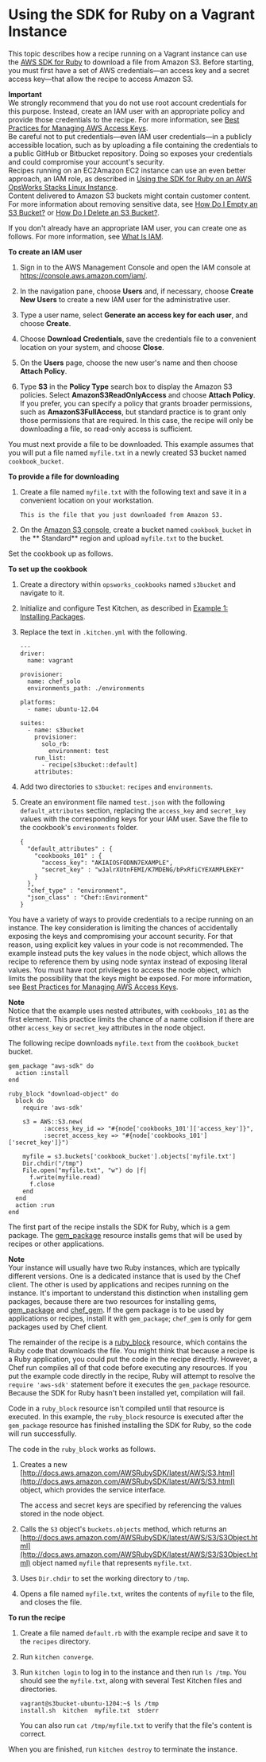 # Using the SDK for Ruby on a Vagrant Instance<a name="cookbooks-101-opsworks-s3-vagrant"></a>

This topic describes how a recipe running on a Vagrant instance can use the [AWS SDK for Ruby](https://docs.aws.amazon.com/sdk-for-ruby/v3/api/) to download a file from Amazon S3\. Before starting, you must first have a set of AWS credentials—an access key and a secret access key—that allow the recipe to access Amazon S3\.

**Important**  
We strongly recommend that you do not use root account credentials for this purpose\. Instead, create an IAM user with an appropriate policy and provide those credentials to the recipe\. For more information, see [Best Practices for Managing AWS Access Keys](http://docs.aws.amazon.com/general/latest/gr/aws-access-keys-best-practices.html)\.  
Be careful not to put credentials—even IAM user credentials—in a publicly accessible location, such as by uploading a file containing the credentials to a public GitHub or Bitbucket repository\. Doing so exposes your credentials and could compromise your account's security\.  
 Recipes running on an EC2Amazon EC2 instance can use an even better approach, an IAM role, as described in [Using the SDK for Ruby on an AWS OpsWorks Stacks Linux Instance](cookbooks-101-opsworks-s3-opsworks.md)\.  
Content delivered to Amazon S3 buckets might contain customer content\. For more information about removing sensitive data, see [How Do I Empty an S3 Bucket?](https://docs.aws.amazon.com/AmazonS3/latest/user-guide/empty-bucket.html) or [How Do I Delete an S3 Bucket?](https://docs.aws.amazon.com/AmazonS3/latest/user-guide/delete-bucket.html)\.

If you don't already have an appropriate IAM user, you can create one as follows\. For more information, see [What Is IAM](http://docs.aws.amazon.com/IAM/latest/UserGuide/IAM_Introduction.html)\.

**To create an IAM user**

1. Sign in to the AWS Management Console and open the IAM console at [https://console\.aws\.amazon\.com/iam/](https://console.aws.amazon.com/iam/)\.

1. In the navigation pane, choose **Users** and, if necessary, choose **Create New Users** to create a new IAM user for the administrative user\.

1. Type a user name, select **Generate an access key for each user**, and choose **Create**\.

1. Choose **Download Credentials**, save the credentials file to a convenient location on your system, and choose **Close**\.

1. On the **Users** page, choose the new user's name and then choose **Attach Policy**\.

1. Type **S3** in the **Policy Type** search box to display the Amazon S3 policies\. Select **AmazonS3ReadOnlyAccess** and choose **Attach Policy**\. If you prefer, you can specify a policy that grants broader permissions, such as **AmazonS3FullAccess**, but standard practice is to grant only those permissions that are required\. In this case, the recipe will only be downloading a file, so read\-only access is sufficient\.

You must next provide a file to be downloaded\. This example assumes that you will put a file named `myfile.txt` in a newly created S3 bucket named `cookbook_bucket`\. 

**To provide a file for downloading**

1. Create a file named `myfile.txt` with the following text and save it in a convenient location on your workstation\.

   ```
   This is the file that you just downloaded from Amazon S3.
   ```

1. On the [Amazon S3 console](https://console.aws.amazon.com/s3/), create a bucket named `cookbook_bucket` in the ** Standard** region and upload `myfile.txt` to the bucket\.

Set the cookbook up as follows\.

**To set up the cookbook**

1. Create a directory within `opsworks_cookbooks` named `s3bucket` and navigate to it\.

1. Initialize and configure Test Kitchen, as described in [Example 1: Installing Packages](cookbooks-101-basics-packages.md)\.

1. Replace the text in `.kitchen.yml` with the following\.

   ```
   ---
   driver:
     name: vagrant
   
   provisioner:
     name: chef_solo
     environments_path: ./environments
   
   platforms:
     - name: ubuntu-12.04
   
   suites:
     - name: s3bucket
       provisioner:
         solo_rb:
           environment: test
       run_list:
         - recipe[s3bucket::default]
       attributes:
   ```

1. Add two directories to `s3bucket`: `recipes` and `environments`\.

1. Create an environment file named `test.json` with the following `default_attributes` section, replacing the `access_key` and `secret_key` values with the corresponding keys for your IAM user\. Save the file to the cookbook's `environments` folder\.

   ```
   {
     "default_attributes" : {
       "cookbooks_101" : {
         "access_key": "AKIAIOSFODNN7EXAMPLE",
         "secret_key" : "wJalrXUtnFEMI/K7MDENG/bPxRfiCYEXAMPLEKEY"
       }
     },
     "chef_type" : "environment",
     "json_class" : "Chef::Environment"
   }
   ```

You have a variety of ways to provide credentials to a recipe running on an instance\. The key consideration is limiting the chances of accidentally exposing the keys and compromising your account security\. For that reason, using explicit key values in your code is not recommended\. The example instead puts the key values in the node object, which allows the recipe to reference them by using node syntax instead of exposing literal values\. You must have root privileges to access the node object, which limits the possibility that the keys might be exposed\. For more information, see [Best Practices for Managing AWS Access Keys](http://docs.aws.amazon.com/general/latest/gr/aws-access-keys-best-practices.html)\.

**Note**  
Notice that the example uses nested attributes, with `cookbooks_101` as the first element\. This practice limits the chance of a name collision if there are other `access_key` or `secret_key` attributes in the node object\.

The following recipe downloads `myfile.text` from the `cookbook_bucket` bucket\.

```
gem_package "aws-sdk" do
  action :install
end

ruby_block "download-object" do
  block do
    require 'aws-sdk'

    s3 = AWS::S3.new(
          :access_key_id => "#{node['cookbooks_101']['access_key']}",
          :secret_access_key => "#{node['cookbooks_101']['secret_key']}")

    myfile = s3.buckets['cookbook_bucket'].objects['myfile.txt']
    Dir.chdir("/tmp")
    File.open("myfile.txt", "w") do |f|
      f.write(myfile.read)
      f.close
    end
  end
  action :run
end
```

The first part of the recipe installs the SDK for Ruby, which is a gem package\. The [gem\_package](https://docs.chef.io/chef/resources.html#gem-package) resource installs gems that will be used by recipes or other applications\.

**Note**  
Your instance will usually have two Ruby instances, which are typically different versions\. One is a dedicated instance that is used by the Chef client\. The other is used by applications and recipes running on the instance\. It's important to understand this distinction when installing gem packages, because there are two resources for installing gems, [gem\_package](https://docs.chef.io/chef/resources.html#gem-package) and [chef\_gem](https://docs.chef.io/chef/resources.html#chef-gem)\. If the gem package is to be used by applications or recipes, install it with `gem_package`; `chef_gem` is only for gem packages used by Chef client\.

The remainder of the recipe is a [ruby\_block](https://docs.chef.io/chef/resources.html#ruby-block) resource, which contains the Ruby code that downloads the file\. You might think that because a recipe is a Ruby application, you could put the code in the recipe directly\. However, a Chef run compiles all of that code before executing any resources\. If you put the example code directly in the recipe, Ruby will attempt to resolve the `require 'aws-sdk'` statement before it executes the `gem_package` resource\. Because the SDK for Ruby hasn't been installed yet, compilation will fail\.

Code in a `ruby_block` resource isn't compiled until that resource is executed\. In this example, the `ruby_block` resource is executed after the `gem_package` resource has finished installing the SDK for Ruby, so the code will run successfully\.

The code in the `ruby_block` works as follows\. 

1. Creates a new [http://docs.aws.amazon.com/AWSRubySDK/latest/AWS/S3.html](http://docs.aws.amazon.com/AWSRubySDK/latest/AWS/S3.html) object, which provides the service interface\.

   The access and secret keys are specified by referencing the values stored in the node object\.

1. Calls the `S3` object's `buckets.objects` method, which returns an [http://docs.aws.amazon.com/AWSRubySDK/latest/AWS/S3/S3Object.html](http://docs.aws.amazon.com/AWSRubySDK/latest/AWS/S3/S3Object.html) object named `myfile` that represents `myfile.txt`\.

1. Uses `Dir.chdir` to set the working directory to `/tmp`\.

1. Opens a file named `myfile.txt`, writes the contents of `myfile` to the file, and closes the file\.

**To run the recipe**

1. Create a file named `default.rb` with the example recipe and save it to the `recipes` directory\.

1. Run `kitchen converge`\.

1. Run `kitchen login` to log in to the instance and then run `ls /tmp`\. You should see the `myfile.txt`, along with several Test Kitchen files and directories\.

   ```
   vagrant@s3bucket-ubuntu-1204:~$ ls /tmp
   install.sh  kitchen  myfile.txt  stderr
   ```

   You can also run `cat /tmp/myfile.txt` to verify that the file's content is correct\.

When you are finished, run `kitchen destroy` to terminate the instance\.